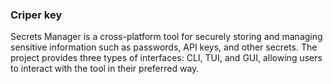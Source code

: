 ### Criper key

Secrets Manager is a cross-platform tool for securely storing and managing sensitive information such as passwords, API keys, and other secrets. The project provides three types of interfaces: CLI, TUI, and GUI, allowing users to interact with the tool in their preferred way.